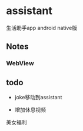 # assistant
生活助手app android native版

## Notes 
### WebView


## todo
- joke移动到assistant

- 增加休息视频

美女福利

